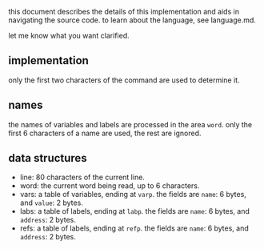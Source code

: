 this document describes the details of this implementation and aids in navigating the source code. to learn about the language, see language.md.

let me know what you want clarified.

## implementation

only the first two characters of the command are used to determine it.

## names

the names of variables and labels are processed in the area `word`. only the first 6 characters of a name are used, the rest are ignored.

## data structures

- line: 80 characters of the current line.
- word: the current word being read, up to 6 characters.
- vars: a table of variables, ending at `varp`. the fields are `name`: 6 bytes, and `value`: 2 bytes.
- labs: a table of labels, ending at `labp`. the fields are `name`: 6 bytes, and `address`: 2 bytes.
- refs: a table of labels, ending at `refp`. the fields are `name`: 6 bytes, and `address`: 2 bytes.

